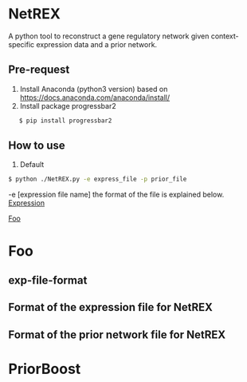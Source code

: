 # NetREX
A python tool to reconstruct a gene regulatory network given context-specific expression data and a prior network.

## Pre-request
1. Install Anaconda (python3 version) based on https://docs.anaconda.com/anaconda/install/
2. Install package progressbar2
```bash
   $ pip install progressbar2
```

## How to use
1. Default
```bash
$ python ./NetREX.py -e express_file -p prior_file 
```   
-e [expression file name] the format of the file is explained below. [Expression](#exp-file-format)


[Foo](#foo)

# Foo

## exp-file-format

## Format of the expression file for NetREX

## Format of the prior network file for NetREX

# PriorBoost

